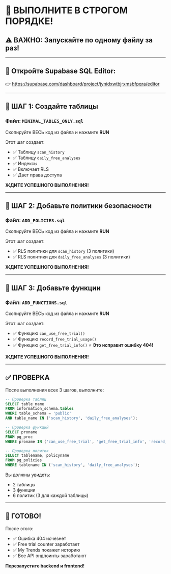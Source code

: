 # 🎯 ВЫПОЛНИТЕ В СТРОГОМ ПОРЯДКЕ!

## ⚠️ ВАЖНО: Запускайте по одному файлу за раз!

---

## 📍 Откройте Supabase SQL Editor:

👉 https://supabase.com/dashboard/project/jynidxwtbjrxmsbfpqra/editor

---

## 🥇 ШАГ 1: Создайте таблицы

### Файл: `MINIMAL_TABLES_ONLY.sql`

Скопируйте ВЕСЬ код из файла и нажмите **RUN**

Этот шаг создает:

- ✅ Таблицу `scan_history`
- ✅ Таблицу `daily_free_analyses`
- ✅ Индексы
- ✅ Включает RLS
- ✅ Дает права доступа

**ЖДИТЕ УСПЕШНОГО ВЫПОЛНЕНИЯ!**

---

## 🥈 ШАГ 2: Добавьте политики безопасности

### Файл: `ADD_POLICIES.sql`

Скопируйте ВЕСЬ код из файла и нажмите **RUN**

Этот шаг создает:

- ✅ RLS политики для `scan_history` (3 политики)
- ✅ RLS политики для `daily_free_analyses` (3 политики)

**ЖДИТЕ УСПЕШНОГО ВЫПОЛНЕНИЯ!**

---

## 🥉 ШАГ 3: Добавьте функции

### Файл: `ADD_FUNCTIONS.sql`

Скопируйте ВЕСЬ код из файла и нажмите **RUN**

Этот шаг создает:

- ✅ Функцию `can_use_free_trial()`
- ✅ Функцию `record_free_trial_usage()`
- ✅ Функцию `get_free_trial_info()` ⭐ **Это исправит ошибку 404!**

**ЖДИТЕ УСПЕШНОГО ВЫПОЛНЕНИЯ!**

---

## ✅ ПРОВЕРКА

После выполнения всех 3 шагов, выполните:

```sql
-- Проверка таблиц
SELECT table_name
FROM information_schema.tables
WHERE table_schema = 'public'
AND table_name IN ('scan_history', 'daily_free_analyses');

-- Проверка функций
SELECT proname
FROM pg_proc
WHERE proname IN ('can_use_free_trial', 'get_free_trial_info', 'record_free_trial_usage');

-- Проверка политик
SELECT tablename, policyname
FROM pg_policies
WHERE tablename IN ('scan_history', 'daily_free_analyses');
```

Вы должны увидеть:

- 2 таблицы
- 3 функции
- 6 политик (3 для каждой таблицы)

---

## 🎉 ГОТОВО!

После этого:

- ✅ Ошибка 404 исчезнет
- ✅ Free trial counter заработает
- ✅ My Trends покажет историю
- ✅ Все API эндпоинты заработают

**Перезапустите backend и frontend!**
